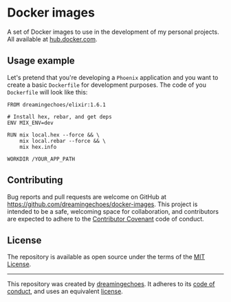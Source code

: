 # Docker images

A set of Docker images to use in the development of my personal projects. All available at [hub.docker.com](hub.docker.com).

## Usage example

Let's pretend that you're developing a `Phoenix` application and you want to create a basic `Dockerfile` for development purposes. The code of you `Dockerfile` will look like this:

```
FROM dreamingechoes/elixir:1.6.1

# Install hex, rebar, and get deps
ENV MIX_ENV=dev

RUN mix local.hex --force && \
    mix local.rebar --force && \
    mix hex.info

WORKDIR /YOUR_APP_PATH
```

## Contributing

Bug reports and pull requests are welcome on GitHub at https://github.com/dreamingechoes/docker-images. This project is intended to be a safe, welcoming space for collaboration, and contributors are expected to adhere to the [Contributor Covenant](http://contributor-covenant.org) code of conduct.

## License

The repository is available as open source under the terms of the [MIT License](http://opensource.org/licenses/MIT).

----------------------------

This repository was created by [dreamingechoes](https://github.com/dreamingechoes).
It adheres to its [code of conduct](https://github.com/dreamingechoes/base/blob/master/files/CODE_OF_CONDUCT.md), and uses an equivalent [license](https://github.com/dreamingechoes/base/blob/master/files/LICENSE).
